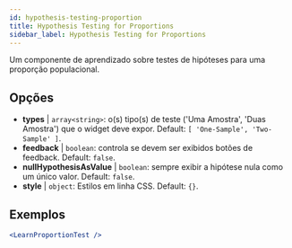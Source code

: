 ```yaml
---
id: hypothesis-testing-proportion
title: Hypothesis Testing for Proportions
sidebar_label: Hypothesis Testing for Proportions
---
```


Um componente de aprendizado sobre testes de hipóteses para uma proporção populacional.

## Opções

* __types__ | `array<string>`: o(s) tipo(s) de teste ('Uma Amostra', 'Duas Amostra') que o widget deve expor. Default: `[
  'One-Sample',
  'Two-Sample'
]`.
* __feedback__ | `boolean`: controla se devem ser exibidos botões de feedback. Default: `false`.
* __nullHypothesisAsValue__ | `boolean`: sempre exibir a hipótese nula como um único valor. Default: `false`.
* __style__ | `object`: Estilos em linha CSS. Default: `{}`.


## Exemplos

```jsx live
<LearnProportionTest />
```

